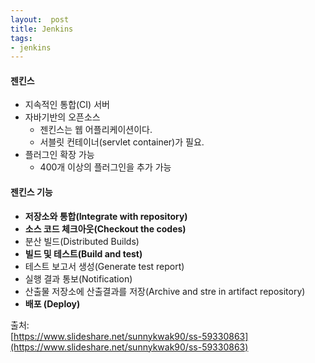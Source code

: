 ```yaml
---
layout:  post
title: Jenkins
tags:
- jenkins
---
```

#### 젠킨스
- 지속적인 통합(CI) 서버
- 자바기반의 오픈소스
	- 젠킨스는 웹 어플리케이션이다.
	- 서블릿 컨테이너(servlet container)가 필요.
- 플러그인 확장 가능
	- 400개 이상의 플러그인을 추가 가능


#### 젠킨스 기능

- **저장소와 통합(Integrate with repository)**
- **소스 코드 체크아웃(Checkout the codes)**
- 분산 빌드(Distributed Builds)
- **빌드 및 테스트(Build and test)**
- 테스트 보고서 생성(Generate test report)
- 실행 결과 통보(Notification)
- 산출물 저장소에 산출결과를 저장(Archive and stre in artifact repository)
- **배포 (Deploy)**













출처:  
[https://www.slideshare.net/sunnykwak90/ss-59330863](https://www.slideshare.net/sunnykwak90/ss-59330863)
